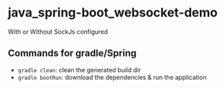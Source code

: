 # java_spring-boot_websocket-demo
With or Without SockJs configured

## Commands for gradle/Spring
- `gradle clean`: clean the generated build dir
- `gradle bootRun`: download the dependencies & run the application
